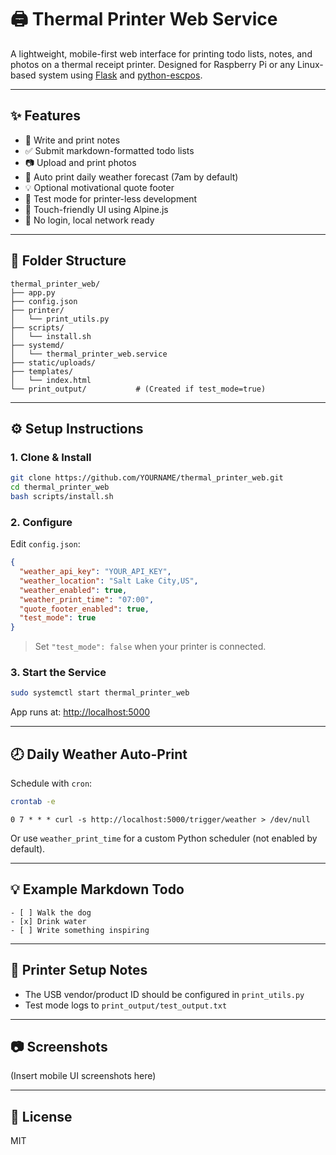 # 🖨️ Thermal Printer Web Service

A lightweight, mobile-first web interface for printing todo lists, notes, and photos on a thermal receipt printer. Designed for Raspberry Pi or any Linux-based system using [Flask](https://flask.palletsprojects.com/) and [python-escpos](https://python-escpos.readthedocs.io/).

---

## ✨ Features

- 📝 Write and print notes  
- ✅ Submit markdown-formatted todo lists  
- 📷 Upload and print photos  
- 📅 Auto print daily weather forecast (7am by default)  
- 💡 Optional motivational quote footer  
- 🔄 Test mode for printer-less development  
- 📱 Touch-friendly UI using Alpine.js  
- 🔧 No login, local network ready  

---

## 📁 Folder Structure

```
thermal_printer_web/
├── app.py
├── config.json
├── printer/
│   └── print_utils.py
├── scripts/
│   └── install.sh
├── systemd/
│   └── thermal_printer_web.service
├── static/uploads/
├── templates/
│   └── index.html
└── print_output/           # (Created if test_mode=true)
```

---

## ⚙️ Setup Instructions

### 1. Clone & Install

```bash
git clone https://github.com/YOURNAME/thermal_printer_web.git
cd thermal_printer_web
bash scripts/install.sh
```

### 2. Configure

Edit `config.json`:

```json
{
  "weather_api_key": "YOUR_API_KEY",
  "weather_location": "Salt Lake City,US",
  "weather_enabled": true,
  "weather_print_time": "07:00",
  "quote_footer_enabled": true,
  "test_mode": true
}
```

> Set `"test_mode": false` when your printer is connected.

### 3. Start the Service

```bash
sudo systemctl start thermal_printer_web
```

App runs at: [http://localhost:5000](http://localhost:5000)

---

## 🕗 Daily Weather Auto-Print

Schedule with `cron`:

```bash
crontab -e
```

```cron
0 7 * * * curl -s http://localhost:5000/trigger/weather > /dev/null
```

Or use `weather_print_time` for a custom Python scheduler (not enabled by default).

---

## 💡 Example Markdown Todo

```
- [ ] Walk the dog
- [x] Drink water
- [ ] Write something inspiring
```

---

## 🔌 Printer Setup Notes

- The USB vendor/product ID should be configured in `print_utils.py`
- Test mode logs to `print_output/test_output.txt`

---

## 📷 Screenshots

(Insert mobile UI screenshots here)

---

## 📄 License

MIT
